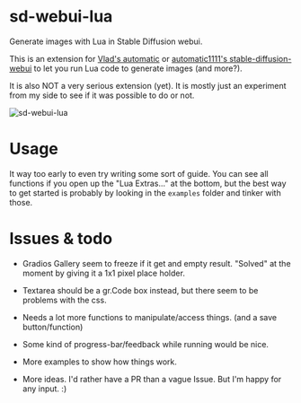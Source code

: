 # sd-webui-lua
Generate images with Lua in Stable Diffusion webui.

This is an extension for [Vlad's automatic](https://github.com/vladmandic/automatic/) or [automatic1111's stable-diffusion-webui](https://github.com/AUTOMATIC1111/stable-diffusion-webui) to let you run Lua code to generate images (and more?).

It is also NOT a very serious extension (yet). It is mostly just an experiment from my side to see if it was possible to do or not.

![sd-webui-lua](https://user-images.githubusercontent.com/13150150/235615238-a92f6395-d6f7-4e03-8d52-095edeb8aef2.png)

# Usage

It way too early to even try writing some sort of guide. You can see all functions if you open up the "Lua Extras..." at the bottom, but the best way to get started is probably by looking in the `examples` folder and tinker with those.

# Issues & todo

* Gradios Gallery seem to freeze if it get and empty result. "Solved" at the moment by giving it a 1x1 pixel place holder.

* Textarea should be a gr.Code box instead, but there seem to be problems with the css.

* Needs a lot more functions to manipulate/access things. (and a save button/function)

* Some kind of progress-bar/feedback while running would be nice.

* More examples to show how things work.

* More ideas. I'd rather have a PR than a vague Issue. But I'm happy for any input. :)

